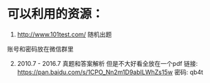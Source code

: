 # 可以利用的资源：
1. http://www.101test.com/ 随机出题 

账号和密码放在微信群里

2. 2010.7 - 2016.7 真题和答案解析 但是不大好看全放在一个pdf
链接: https://pan.baidu.com/s/1CPO_Nn2m1D9abILWhZs15w  密码: qb4t

